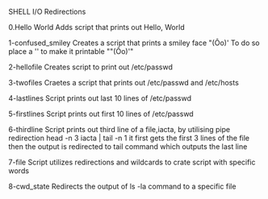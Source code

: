 SHELL I/O Redirections

0.Hello World
Adds script that prints out Hello, World

1-confused_smiley
Creates a script that prints a smiley face "(Ôo)'
To do so place a '\' to make it printable "\"(Ôo)'"

2-hellofile
Creates script to print out /etc/passwd

3-twofiles
Craetes a script that prints out /etc/passwd and /etc/hosts

4-lastlines
Script prints out last 10 lines of /etc/passwd

5-firstlines
Script prints out first 10 lines of /etc/passwd

6-thirdline
Script prints out third line of a file,iacta, by utilising pipe redirection
head -n 3 iacta | tail -n 1
it first gets the first 3 lines of the file then the output is redirected to
tail command which outputs the last line

7-file
Script utilizes redirections and wildcards to crate script with specific words

8-cwd_state
Redirects the output of ls -la command to a specific file
